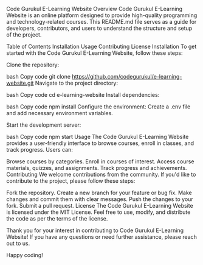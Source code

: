 Code Gurukul E-Learning Website
Overview
Code Gurukul E-Learning Website is an online platform designed to provide high-quality programming and technology-related courses. This README.md file serves as a guide for developers, contributors, and users to understand the structure and setup of the project.

Table of Contents
Installation
Usage
Contributing
License
Installation
To get started with the Code Gurukul E-Learning Website, follow these steps:

Clone the repository:

bash
Copy code
git clone https://github.com/codegurukul/e-learning-website.git
Navigate to the project directory:

bash
Copy code
cd e-learning-website
Install dependencies:

bash
Copy code
npm install
Configure the environment:
Create a .env file and add necessary environment variables.

Start the development server:

bash
Copy code
npm start
Usage
The Code Gurukul E-Learning Website provides a user-friendly interface to browse courses, enroll in classes, and track progress. Users can:

Browse courses by categories.
Enroll in courses of interest.
Access course materials, quizzes, and assignments.
Track progress and achievements.
Contributing
We welcome contributions from the community. If you'd like to contribute to the project, please follow these steps:

Fork the repository.
Create a new branch for your feature or bug fix.
Make changes and commit them with clear messages.
Push the changes to your fork.
Submit a pull request.
License
The Code Gurukul E-Learning Website is licensed under the MIT License. Feel free to use, modify, and distribute the code as per the terms of the license.

Thank you for your interest in contributing to Code Gurukul E-Learning Website! If you have any questions or need further assistance, please reach out to us.

Happy coding!
